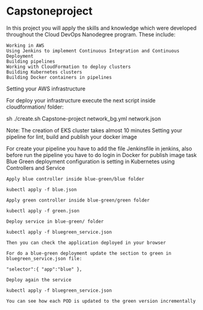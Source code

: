 # Capstoneproject

In this project you will apply the skills and knowledge which were developed throughout the Cloud DevOps Nanodegree program. These include:

    Working in AWS
    Using Jenkins to implement Continuous Integration and Continuous Deployment
    Building pipelines
    Working with CloudFormation to deploy clusters
    Building Kubernetes clusters
    Building Docker containers in pipelines


Setting your AWS infrastructure

For deploy your infrastructure execute the next script inside cloudformation/ folder:

sh ./create.sh Capstone-project network_bg.yml network.json

Note: The creation of EKS cluster takes almost 10 minutes
Setting your pipeline for lint, build and publish your docker image

For create your pipeline you have to add the file Jenkinsfile in jenkins, also before run the pipeline you have to do login in Docker for publish image task
Blue Green deployment configuration is setting in Kubernetes using Controllers and Service

    Apply blue controller inside blue-green/blue folder

    kubectl apply -f blue.json

    Apply green controller inside blue-green/green folder

    kubectl apply -f green.json

    Deploy service in blue-green/ folder

    kubectl apply -f bluegreen_service.json

    Then you can check the application deployed in your browser

    For do a blue-green deployment update the section to green in bluegreen_service.json file:

    "selector":{ "app":"blue" },

    Deploy again the service

    kubectl apply -f bluegreen_service.json

    You can see how each POD is updated to the green version incrementally
